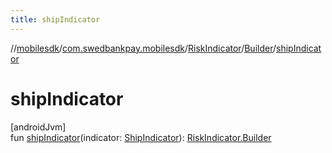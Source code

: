 ```yaml
---
title: shipIndicator
---
```

//[mobilesdk](../../../../index.html)/[com.swedbankpay.mobilesdk](../../index.html)/[RiskIndicator](../index.html)/[Builder](index.html)/[shipIndicator](ship-indicator.html)



# shipIndicator



[androidJvm]\
fun [shipIndicator](ship-indicator.html)(indicator: [ShipIndicator](../../-ship-indicator/index.html)): [RiskIndicator.Builder](index.html)




